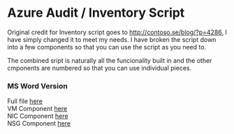 # Azure Audit / Inventory Script

Original credit for Inventory script goes to <http://contoso.se/blog/?p=4286,> I have simply changed it to meet my needs. I have broken the script down into a few components so that you can use the script as you need to.

The combined sript is naturally all the funcionality built in and the other cmponents are numbered so that you can use individual pieces.

### MS Word Version
Full file [here](https://github.com/fskelly/flkelly-AzureCode/blob/WIP/subscriptions/az/inventory/combined.ps1) </br>
VM Component [here](https://github.com/fskelly/flkelly-AzureCode/blob/WIP/subscriptions/az/inventory/1-vms.ps1)</br>
NIC Component [here](https://github.com/fskelly/flkelly-AzureCode/blob/WIP/subscriptions/az/inventory/2-nics.ps1)</br>
NSG Component [here](https://github.com/fskelly/flkelly-AzureCode/blob/WIP/subscriptions/az/inventory/3-nsgs.ps1)